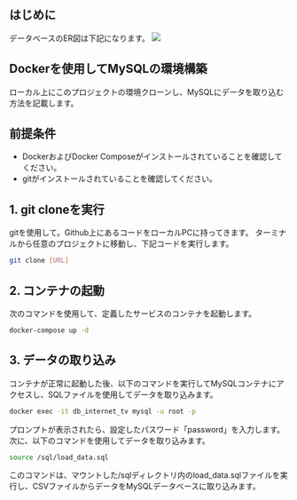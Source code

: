 ## はじめに
データベースのER図は下記になります。
![](./ER.drawio.svg)

## Dockerを使用してMySQLの環境構築
ローカル上にこのプロジェクトの環境クローンし、MySQLにデータを取り込む方法を記載します。

## 前提条件
- DockerおよびDocker Composeがインストールされていることを確認してください。
- gitがインストールされていることを確認してください。

## 1. git cloneを実行
gitを使用して。Github上にあるコードをローカルPCに持ってきます。
ターミナルから任意のプロジェクトに移動し、下記コードを実行します。
```bash
git clone [URL]
```

## 2. コンテナの起動
次のコマンドを使用して、定義したサービスのコンテナを起動します。
```bash
docker-compose up -d
```

## 3. データの取り込み
コンテナが正常に起動した後、以下のコマンドを実行してMySQLコンテナにアクセスし、SQLファイルを使用してデータを取り込みます。
```bash
docker exec -it db_internet_tv mysql -u root -p
```
プロンプトが表示されたら、設定したパスワード「password」を入力します。次に、以下のコマンドを使用してデータを取り込みます。
```bash
source /sql/load_data.sql
```
このコマンドは、マウントした/sqlディレクトリ内のload_data.sqlファイルを実行し、CSVファイルからデータをMySQLデータベースに取り込みます。
